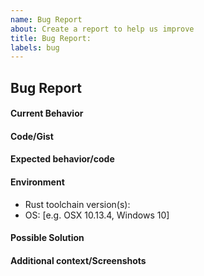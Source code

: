 ```yaml
---
name: Bug Report
about: Create a report to help us improve
title: Bug Report: 
labels: bug
---
```

<!--- Provide a general summary of the issue in the Title above -->

## Bug Report

#### Current Behavior
<!--- A clear and concise description of the behavior -->

#### Code/Gist
<!--- Any code, gist links, or repo links you have available that would be helpful for debugging -->

#### Expected behavior/code
<!--- A clear and concise description of what you expected to happen (or code). -->

#### Environment
<!--
- Rust toolchain version(s): [e.g. nightly-2018-10-01-x86_64-apple-darwin]
- OS: [e.g. OSX 10.13.4, Windows 10]
-->
- Rust toolchain version(s):
- OS: [e.g. OSX 10.13.4, Windows 10]

#### Possible Solution
<!--- Only if you have suggestions on a fix for the bug -->

#### Additional context/Screenshots
<!--- Add any other context about the problem here. If applicable, add screenshots to help explain. -->
